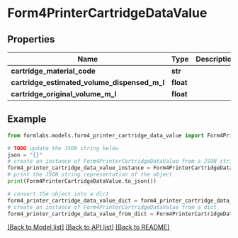 # Form4PrinterCartridgeDataValue


## Properties

Name | Type | Description | Notes
------------ | ------------- | ------------- | -------------
**cartridge_material_code** | **str** |  | 
**cartridge_estimated_volume_dispensed_m_l** | **float** |  | 
**cartridge_original_volume_m_l** | **float** |  | 

## Example

```python
from formlabs.models.form4_printer_cartridge_data_value import Form4PrinterCartridgeDataValue

# TODO update the JSON string below
json = "{}"
# create an instance of Form4PrinterCartridgeDataValue from a JSON string
form4_printer_cartridge_data_value_instance = Form4PrinterCartridgeDataValue.from_json(json)
# print the JSON string representation of the object
print(Form4PrinterCartridgeDataValue.to_json())

# convert the object into a dict
form4_printer_cartridge_data_value_dict = form4_printer_cartridge_data_value_instance.to_dict()
# create an instance of Form4PrinterCartridgeDataValue from a dict
form4_printer_cartridge_data_value_from_dict = Form4PrinterCartridgeDataValue.from_dict(form4_printer_cartridge_data_value_dict)
```
[[Back to Model list]](../README.md#documentation-for-models) [[Back to API list]](../README.md#documentation-for-api-endpoints) [[Back to README]](../README.md)


